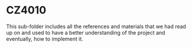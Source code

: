 # CZ4010
This sub-folder includes all the references and materials that we had read up on and used to have a better understanding of the project and eventually, how to implement it.
